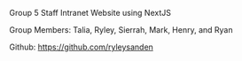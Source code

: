 Group 5 Staff Intranet Website using NextJS

Group Members:  Talia, Ryley, Sierrah, Mark, Henry, and Ryan

Github: https://github.com/ryleysanden
